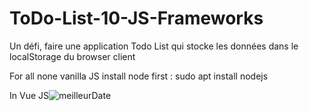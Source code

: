 # ToDo-List-10-JS-Frameworks
Un défi, faire une application Todo List qui stocke les données dans le localStorage du browser client

For all none vanilla JS install node first :  sudo apt install nodejs


In Vue JS![meilleurDate](https://user-images.githubusercontent.com/65620947/133934925-acf14209-decc-4846-a931-4ace4fce02f5.png)
